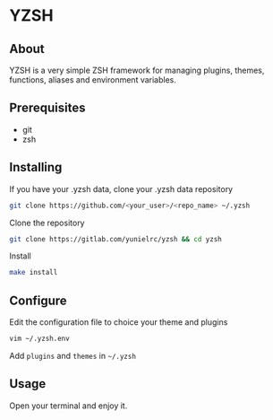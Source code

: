 # YZSH

## About

YZSH is a very simple ZSH framework for managing plugins, themes, functions,
aliases and environment variables.

## Prerequisites

- git
- zsh

## Installing

If you have your .yzsh data, clone your .yzsh data repository

```sh
git clone https://github.com/<your_user>/<repo_name> ~/.yzsh
```

Clone the repository

```sh
git clone https://gitlab.com/yunielrc/yzsh && cd yzsh
```

Install

```sh
make install
```

## Configure

Edit the configuration file to choice your theme and plugins

```sh
vim ~/.yzsh.env
```

Add `plugins` and `themes` in `~/.yzsh`

## Usage

Open your terminal and enjoy it.
